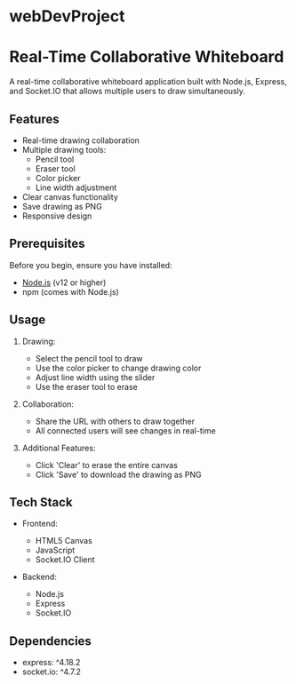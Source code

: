 # webDevProject


# Real-Time Collaborative Whiteboard

A real-time collaborative whiteboard application built with Node.js, Express, and Socket.IO that allows multiple users to draw simultaneously.

## Features

- Real-time drawing collaboration
- Multiple drawing tools:
  - Pencil tool
  - Eraser tool
  - Color picker
  - Line width adjustment
- Clear canvas functionality
- Save drawing as PNG
- Responsive design

## Prerequisites

Before you begin, ensure you have installed:
- [Node.js](https://nodejs.org/) (v12 or higher)
- npm (comes with Node.js)


## Usage

1. Drawing:
   - Select the pencil tool to draw
   - Use the color picker to change drawing color
   - Adjust line width using the slider
   - Use the eraser tool to erase

2. Collaboration:
   - Share the URL with others to draw together
   - All connected users will see changes in real-time

3. Additional Features:
   - Click 'Clear' to erase the entire canvas
   - Click 'Save' to download the drawing as PNG

## Tech Stack

- Frontend:
  - HTML5 Canvas
  - JavaScript
  - Socket.IO Client

- Backend:
  - Node.js
  - Express
  - Socket.IO


## Dependencies

- express: ^4.18.2
- socket.io: ^4.7.2




